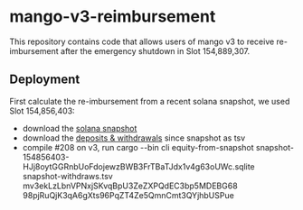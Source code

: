 # mango-v3-reimbursement

This repository contains code that allows users of mango v3 to receive re-imbursement after the emergency shutdown in Slot 154,889,307. 

## Deployment

First calculate the re-imbursement from a recent solana snapshot, we used Slot 154,856,403:
- download the [solana snapshot](https://drive.google.com/file/d/1nYJjW0n2pSpAOwf7kUR_p-Cj2PpS3kcn/view?usp=sharing)
- download the [deposits & withdrawals](https://docs.google.com/spreadsheets/d/1DwtllQeCw3j9-DjNFgxSk_Gl_L8405W9ExjeqvKVjds/edit#gid=0) since snapshot as tsv
- compile #208 on v3, run cargo --bin cli equity-from-snapshot snapshot-154856403-HJj8oytGGRnbUoFdojewzBWB3FrTBaTJdx1v4g63oUWc.sqlite snapshot-withdraws.tsv mv3ekLzLbnVPNxjSKvqBpU3ZeZXPQdEC3bp5MDEBG68 98pjRuQjK3qA6gXts96PqZT4Ze5QmnCmt3QYjhbUSPue
